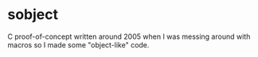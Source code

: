 # sobject
C proof-of-concept written around 2005 when I was messing around with macros so I made some "object-like" code.
